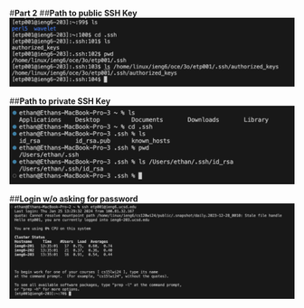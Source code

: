 #__Part 2__
##__Path to public SSH Key__
![Image](keyPublic.png)

##__Path to private SSH Key__
![Image](keyPrivate.png)

##__Login w/o asking for password__
![Image](loginPass.png)
